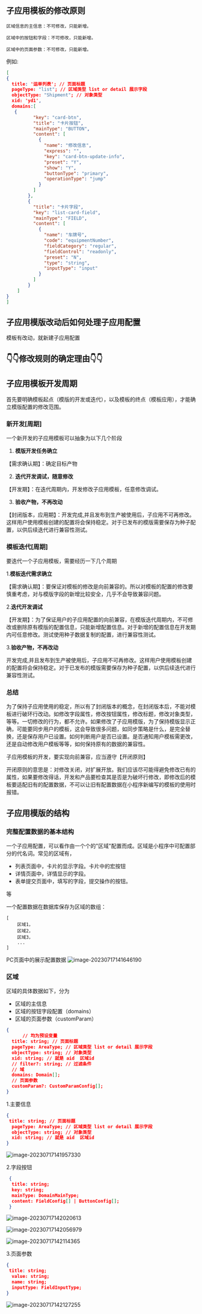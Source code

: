 



## 子应用模板的修改原则



```
区域信息的主信息：不可修改，只能新增。

区域中的按钮和字段：不可修改，只能新增。

区域中的页面参数：不可修改，只能新增。
```



例如:

```json
[
{
  title: '运单列表'; // 页面标题
  pageType: "list"; // 区域类型 list or detail 展示字段
  objectType: "Shipment"; // 对象类型
  xid: 'yd1',
  domains:[
   {
          "key": "card-btn",
          "title": "卡片按钮",
          "mainType": "BUTTON",
          "content": [
            {
              "name": "修改信息",
              "express": "",
              "key": "card-btn-update-info",
              "preset": "Y",
              "show": "Y",
              "buttonType": "primary",
              "operationType": "jump"
            }
          ]
        },
        {
          "title": "卡片字段",
          "key": "list-card-field",
          "mainType": "FIELD",
          "content": [
            {
              "name": "车牌号",
              "code": "equipmentNumber",
              "fieldCategory": "regular",
              "fieldControl": "readonly",
              "preset": "N",
              "type": "string",
              "inputType": "input"
            }
          ]
        }
	]
}
]
```

## 子应用模版改动后如何处理子应用配置

模板有改动，就新建子应用配置

## 👇👇修改规则的确定理由👇👇



## 子应用模板开发周期

首先要明确模板起点（模版的开发或迭代），以及模板的终点（模板应用），才能确立模版配置的修改范围。

### 新开发[周期]

一个新开发的子应用模板可以抽象为以下几个阶段

1. **模版开发任务确立**

【需求确认期】：确定目标产物

2. **迭代开发调试，随意修改**

【开发期】：在迭代周期内，开发修改子应用模板，任意修改调试。

3. **验收产物，不再改动**

【封闭版本，应用期】：开发完成,并且发布到生产被使用后，子应用不可再修改。这样用户使用模板创建的配置将会保持稳定。对于已发布的模版需要保存为种子配置，以供后续迭代进行兼容性测试。



### 模板迭代[周期]

要迭代一个子应用模板，需要经历一下几个周期

1.**模板迭代需求确立**

【需求确认期】：要保证对模板的修改是向前兼容的。所以对模板的配置的修改要慎重考虑，对与模版字段的新增比较安全，几乎不会导致兼容问题。

2.**迭代开发调试**

【开发期】：为了保证用户的子应用配置的向前兼容，在模版迭代周期内，不可修改或删除原有模版的配置信息，只能新增配置信息。对于新增的配置信息在开发期内可任意修改。测试使用种子数据复制的配置，进行兼容性测试。

3.**验收产物，不再改动**

开发完成,并且发布到生产被使用后，子应用不可再修改。这样用户使用模板创建的配置将会保持稳定。对于已发布的模版需要保存为种子配置，以供后续迭代进行兼容性测试。



### 总结

为了保持子应用使用的稳定，所以有了封闭版本的概念，在封闭版本后，不能对模板进行破环行改动。如修改字段属性，修改按钮属性，修改标题，修改对象类型，等等。一切修改的行为，都不允许。如果修改了子应用模版，为了保持模版显示正确，可能要同步用户的模板，这会导致很多问题，如同步策略是什么，是完全替换，还是保存用户已设置。如何判断用户是否已设置。是否通知用户模板需更改，还是自动修改用户模板等等，如何保持原有的数据的兼容性。



子应用模板的开发，要实现向前兼容，应当遵守【开闭原则】

开闭原则的意思是：对修改关闭，对扩展开放。我们应该尽可能得避免修改已有的属性，如果要修改得话，开发和产品要检查其是否是为破坏行修改，即修改后的模板要适配旧有的配置数据，不可以让旧有配置数据在小程序新编写的模板的使用时报错。



## 子应用模版的结构



### 完整配置数据的基本结构

一个子应用配置，可以看作由一个个的"区域"配置而成。区域是小程序中可配置部分的代名词。常见的区域有，

* 列表页面中，卡片的显示字段。卡片中的宏按钮
* 详情页面中，详情显示的字段。
* 表单提交页面中，填写的字段，提交操作的按钮。

等



一个配置数据在数据库保存为区域的数组：

```
[
	区域1，
	区域2，
	区域3，
	...
]
```

PC页面中的展示配置数据
![image-20230717141646190](https://typora-huang-cong.oss-cn-shanghai.aliyuncs.com/image-20230717141646190.png)



### 区域



区域的具体数据如下，分为

* 区域的主信息
* 区域的按钮字段配置（domains）
* 区域的页面参数（customParam）

```json
{
	  // 均为预设变量
  title: string; // 页面标题
  pageType: AreaType; // 区域类型 list or detail 展示字段
  objectType: string; // 对象类型
  xid: string; // 就是 aid  区域id
  // filter?: string; // 过滤条件
  // 域
  domains: Domain[];
  // 页面参数
  customParam?: CustomParamConfig[];
}


```

1.主要信息

```json
{
 title: string; // 页面标题
  pageType: AreaType; // 区域类型 list or detail 展示字段
  objectType: string; // 对象类型
  xid: string; // 就是 aid  区域id
}
```

![image-20230717141957330](https://typora-huang-cong.oss-cn-shanghai.aliyuncs.com/image-20230717141957330.png)

2.字段按钮

```json
 {
  title: string;
  key: string;
  mainType: DomainMainType;
  content: FieldConfig[] | ButtonConfig[];
 }
```

![image-20230717142020613](https://typora-huang-cong.oss-cn-shanghai.aliyuncs.com/image-20230717142020613.png)

![image-20230717142056979](https://typora-huang-cong.oss-cn-shanghai.aliyuncs.com/image-20230717142056979.png)

![image-20230717142114365](https://typora-huang-cong.oss-cn-shanghai.aliyuncs.com/image-20230717142114365.png)

3.页面参数

```json
{
 title: string;
  value: string;
  name: string;
  inputType: FieldInputType;
}
```

![image-20230717142127255](https://typora-huang-cong.oss-cn-shanghai.aliyuncs.com/image-20230717142127255.png)















